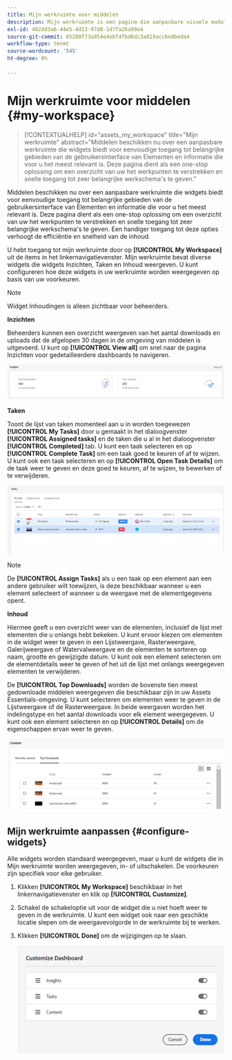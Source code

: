 ```yaml
---
title: Mijn werkruimte voor middelen
description: Mijn werkruimte is een pagina die aanpasbare visuele modules voor gemakkelijke toegang tot zeer belangrijke gebieden van het gebruikersinterface van Activa en informatie verstrekt die voor de gebruiker het meest relevant is.
exl-id: 402dd3a6-44e5-4d13-97d8-1d7fa26a99e4
source-git-commit: 65200f73a954e4ebf4fbd6dc3a819acc6e0beda4
workflow-type: tm+mt
source-wordcount: '545'
ht-degree: 0%

---
```


# Mijn werkruimte voor middelen {#my-workspace}

>[!CONTEXTUALHELP]
>id="assets_my_workspace"
>title="Mijn werkruimte"
>abstract="Middelen beschikken nu over een aanpasbare werkruimte die widgets biedt voor eenvoudige toegang tot belangrijke gebieden van de gebruikersinterface van Elementen en informatie die voor u het meest relevant is. Deze pagina dient als een one-stop oplossing om een overzicht van uw het werkpunten te verstrekken en snelle toegang tot zeer belangrijke werkschema&#39;s te geven."

Middelen beschikken nu over een aanpasbare werkruimte die widgets biedt voor eenvoudige toegang tot belangrijke gebieden van de gebruikersinterface van Elementen en informatie die voor u het meest relevant is. Deze pagina dient als een one-stop oplossing om een overzicht van uw het werkpunten te verstrekken en snelle toegang tot zeer belangrijke werkschema&#39;s te geven. Een handiger toegang tot deze opties verhoogt de efficiëntie en snelheid van de inhoud.

U hebt toegang tot mijn werkruimte door op **[!UICONTROL My Workspace]** uit de items in het linkernavigatievenster. Mijn werkruimte bevat diverse widgets die widgets Inzichten, Taken en Inhoud weergeven. U kunt configureren hoe deze widgets in uw werkruimte worden weergegeven op basis van uw voorkeuren.

>[!NOTE]
>
>Widget Inhoudingen is alleen zichtbaar voor beheerders.

<!--

**New features coming soon**

Highlights upcoming features for Assets.

![New features coming soon in Workspace](assets/new-features.png)

-->

**Inzichten**

Beheerders kunnen een overzicht weergeven van het aantal downloads en uploads dat de afgelopen 30 dagen in de omgeving van middelen is uitgevoerd. U kunt op **[!UICONTROL View all]** om snel naar de pagina Inzichten voor gedetailleerdere dashboards te navigeren.

![Inzichten in werkruimte](assets/insights.png)

**Taken**

Toont de lijst van taken momenteel aan u in worden toegewezen **[!UICONTROL My Tasks]** door u gemaakt in het dialoogvenster **[!UICONTROL Assigned tasks]** en de taken die u al in het dialoogvenster **[!UICONTROL Completed]** tab. U kunt een taak selecteren en op **[!UICONTROL Complete Task]** om een taak goed te keuren of af te wijzen. U kunt ook een taak selecteren en op **[!UICONTROL Open Task Details]** om de taak weer te geven en deze goed te keuren, af te wijzen, te bewerken of te verwijderen.

![Taken in de werkruimte](assets/tasks-workspace.png)

>[!NOTE]
>
> De **[!UICONTROL Assign Tasks]** als u een taak op een element aan een andere gebruiker wilt toewijzen, is deze beschikbaar wanneer u een element selecteert of wanneer u de weergave met de elementgegevens opent.

**Inhoud**

Hiermee geeft u een overzicht weer van de elementen, inclusief de lijst met elementen die u onlangs hebt bekeken. U kunt ervoor kiezen om elementen in de widget weer te geven in een Lijstweergave, Rasterweergave, Galerijweergave of Watervalweergave en de elementen te sorteren op naam, grootte en gewijzigde datum. U kunt ook een element selecteren om de elementdetails weer te geven of het uit de lijst met onlangs weergegeven elementen te verwijderen.

De **[!UICONTROL Top Downloads]** worden de bovenste tien meest gedownloade middelen weergegeven die beschikbaar zijn in uw Assets Essentials-omgeving. U kunt selecteren om elementen weer te geven in de Lijstweergave of de Rasterweergave. In beide weergaven worden het indelingstype en het aantal downloads voor elk element weergegeven. U kunt ook een element selecteren en op **[!UICONTROL Details]** om de eigenschappen ervan weer te geven.

![Inhoudswidget in werkruimte](assets/workspace-content.png)

## Mijn werkruimte aanpassen {#configure-widgets}

Alle widgets worden standaard weergegeven, maar u kunt de widgets die in Mijn werkruimte worden weergegeven, in- of uitschakelen. De voorkeuren zijn specifiek voor elke gebruiker.

1. Klikken **[!UICONTROL My Workspace]** beschikbaar in het linkernavigatievenster en klik op **[!UICONTROL Customize]**.

1. Schakel de schakeloptie uit voor de widget die u niet hoeft weer te geven in de werkruimte. U kunt een widget ook naar een geschikte locatie slepen om de weergavevolgorde in de werkruimte bij te werken.

1. Klikken **[!UICONTROL Done]** om de wijzigingen op te slaan.

   ![Widgets aanpassen in werkruimte](assets/customize-workspace.png)
